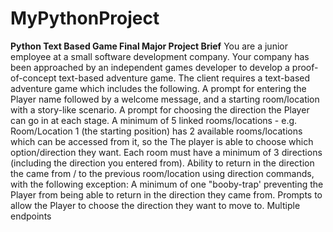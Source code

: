 # MyPythonProject
**Python Text Based Game Final Major Project Brief**
You are a junior employee at a small software development company. 
Your company has been approached by an independent games developer to develop a proof-of-concept text-based adventure game.
The client requires a text-based adventure game which includes the following.
A prompt for entering the Player name followed by a welcome message, and a starting room/location with a story-like scenario.
A prompt for choosing the direction the Player can go in at each stage.
A minimum of 5 linked rooms/locations -
e.g. Room/Location 1 (the starting position) has 2 available rooms/locations which can be accessed from it, so the
The player is able to choose which option/direction they want.
Each room must have a minimum of 3 directions (including the direction you entered from).
Ability to return in the direction the came from / to the previous room/location using direction commands, with the
following exception:
A minimum of one "booby-trap' preventing the Player from being able to return in the direction they came from.
Prompts to allow the Player to choose the direction they want to move to.
Multiple endpoints 
